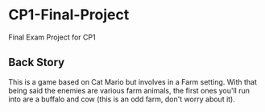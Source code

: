 # CP1-Final-Project
Final Exam Project for CP1

## Back Story
This is a game based on Cat Mario but involves in a Farm setting. With that being said the enemies are various
farm animals, the first ones you'll run into are a buffalo and cow (this is an odd farm, don't worry about it).
